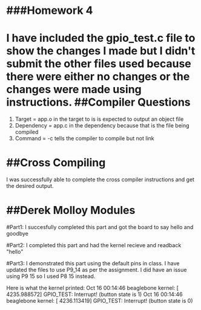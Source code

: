 ###Homework 4
=====================
I have included the gpio_test.c file to show the changes I made but I didn't submit the other files used because there were either no changes or the changes were made using instructions.
##Compiler Questions
=====================
1) Target     = app.o in the target to is is expected to output an object file
2) Dependency = app.c in the dependency because that is the file being compiled
3) Command    = -c tells the compiler to compile but not link

##Cross Compiling
=====================
I was successfully able to complete the cross compiler instructions and get the desired output.

##Derek Molloy Modules
=====================
#Part1:
I succesfully completed this part and got the board to say hello and goodbye

#Part2:
I completed this part and had the kernel recieve and readback "hello"

#Part3:
I demonstrated this part using the default pins in class. I have updated the files to use P9_14 as per the assignment. I did have an issue using P9 15 so I used P8 15 instead.

Here is what the kernel printed:
Oct 16 00:14:46 beaglebone kernel: [ 4235.988572] GPIO_TEST: Interrupt! (button state is 1)
Oct 16 00:14:46 beaglebone kernel: [ 4236.113419] GPIO_TEST: Interrupt! (button state is 0)


